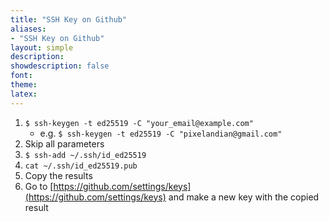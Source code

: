 ```yaml
---
title: "SSH Key on Github"
aliases:
- "SSH Key on Github"
layout: simple
description: 
showdescription: false
font: 
theme: 
latex: 
---
```


1. `$ ssh-keygen -t ed25519 -C "your_email@example.com"`
    - e.g. `$ ssh-keygen -t ed25519 -C "pixelandian@gmail.com"`
2. Skip all parameters
3. `$ ssh-add ~/.ssh/id_ed25519`
4. `cat ~/.ssh/id_ed25519.pub`
5. Copy the results
6. Go to [https://github.com/settings/keys](https://github.com/settings/keys) and make a new key with the copied result
